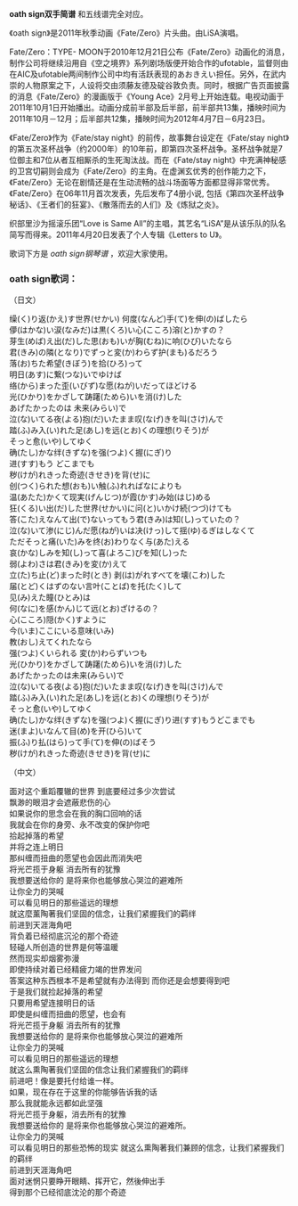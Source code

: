 

**oath sign双手简谱** 和五线谱完全对应。  
  
《oath sign》是2011年秋季动画《Fate/Zero》片头曲。由LiSA演唱。  
  
Fate/Zero：TYPE-
MOON于2010年12月21日公布《Fate/Zero》动画化的消息，制作公司将继续沿用自《空之境界》系列剧场版便开始合作的ufotable，监督则由在AIC及ufotable两间制作公司中均有活跃表现的あおきえい担任。另外，在武内崇的人物原案之下，人设将交由须藤友德及碇谷敦负责。同时，根据广告页面披露的消息《Fate/Zero》的漫画版于《Young
Ace》2月号上开始连载。电视动画于2011年10月1日开始播出。动画分成前半部及后半部，前半部共13集，播映时间为2011年10月－12月；后半部共12集，播映时间为2012年4月7日－6月23日。  
  
《Fate/Zero》作为《Fate/stay night》的前传，故事舞台设定在《Fate/stay
night》的第五次圣杯战争（约2000年）的10年前，即第四次圣杯战争。圣杯战争就是7位御主和7位从者互相厮杀的生死淘汰战。而在《Fate/stay
night》中充满神秘感的卫宫切嗣则会成为《Fate/Zero》的主角。在虚渊玄优秀的创作能力之下，《Fate/Zero》无论在剧情还是在生动流畅的战斗场面等方面都显得非常优秀。《Fate/Zero》在06年11月首次发表，先后发布了4册小说,
包括《第四次圣杯战争秘话》、《王者们的狂宴》、《散落而去的人们》及《炼狱之炎》。  
  
织部里沙为摇滚乐团“Love is Same
All”的主唱，其艺名“LiSA”是从该乐队的队名简写而得来。2011年4月20日发表了个人专辑《Letters to U》。  
  
歌词下方是 _oath sign钢琴谱_ ，欢迎大家使用。

### oath sign歌词：

（日文）  
  
缲(く)り返(かえ)す世界(せかい) 何度(なんど)手(て)を伸(の)ばしたら  
儚(はかな)い涙(なみだ)は黒(くろ)い心(こころ)溶(と)かすの？  
芽生(めば)え出(だ)した思(おも)いが胸(むね)に响(ひび)いたなら  
君(きみ)の隣(となり)でずっと変(か)わらず护(まも)るだろう  
落(お)ちた希望(きぼう)を拾(ひろ)って  
明日(あす)に繋(つな)いでゆけば  
络(から)まった歪(いびず)な愿(ねが)いだってほどける  
光(ひかり)をかざして踌躇(ためら)いを消(け)した  
あげたかったのは 未来(みらい)で  
泣(な)いてる夜(よる)抱(だ)いたまま叹(なげ)きを叫(さけ)んで  
踏(ふ)み入(い)れた足(あし)を远(とお)くの理想(りそう)が  
そっと愈(いや)してゆく  
确(たし)かな绊(きずな)を强(つよ)く握(にぎ)り  
进(すす)もう どこまでも  
秽(けが)れきった奇迹(きせき)を背(せ)に  
创(つく)られた想(おも)い触(ふ)れればなによりも  
温(あたた)かくて现実(げんじつ)が霞(かす)み始(はじ)める  
狂(くる)い出(だ)した世界(せかい)に问(と)いかけ続(つづ)けても  
答(こた)えなんて出(で)ないってもう君(きみ)は知(し)っていたの？  
泣(な)いて渗(にじ)んだ愿(ねが)いは决(けっ)して揺(ゆ)るぎはしなくて  
ただそっと痛(いた)みを终(お)わりなく与(あた)える  
哀(かな)しみを知(し)って喜(よろこ)びを知(し)った  
弱(よわ)さは君(きみ)を変(か)えて  
立(た)ち止(ど)まった时(とき) 剥(は)がれすべてを壊(こわ)した  
届(とど)くはずのない言叶(ことば)を托(たく)して  
见(み)えた瞳(ひとみ)は  
何(なに)を感(かん)じて远(とお)ざけるの？  
心(こころ)隠(かく)すように  
今(いま)ここにいる意味(いみ)  
教(おし)えてくれたなら  
强(つよ)くいられる 変(か)わらずいつも  
光(ひかり)をかざして踌躇(ためら)いを消(け)した  
あげたかったのは未来(みらい)で  
泣(な)いてる夜(よる)抱(だ)いたまま叹(なげ)きを叫(さけ)んで  
踏(ふ)み入(い)れた足(あし)を远(とお)くの理想(りそう)が  
そっと愈(いや)してゆく  
确(たし)かな绊(きずな)を强(つよ)く握(にぎ)り进(すす)もうどこまでも  
迷(まよ)いなんて目(め)を开(ひら)いて  
振(ふ)り払(はら)って手(て)を伸(の)ばそう  
秽(けが)れきった奇迹(きせき)を背(せ)に

（中文）

面对这个重蹈覆辙的世界 到底要经过多少次尝试  
飘渺的眼泪才会遮蔽悲伤的心  
如果说你的思念会在我的胸口回响的话  
我就会在你的身旁、永不改变的保护你吧  
拾起掉落的希望  
并将之连上明日  
那纠缠而扭曲的愿望也会因此而消失吧  
将光芒揽于身躯 消去所有的犹豫  
我想要送给你的 是将来你也能够放心哭泣的避难所  
让你全力的哭喊  
可以看见明日的那些遥远的理想  
就这麼薰陶著我们坚固的信念，让我们紧握我们的羁绊  
前进到天涯海角吧  
背负着已经彻底沉沦的那个奇迹  
轻碰人所创造的世界是何等温暖  
然而现实却烟雾弥漫  
即使持续对着已经精疲力竭的世界发问  
答案这种东西根本不是希望就有办法得到 而你还是会想要得到吧  
于是我们就捡起掉落的希望  
只要用希望连接明日的话  
即使是纠缠而扭曲的愿望，也会有  
将光芒揽于身躯 消去所有的犹豫  
我想要送给你的 是将来你也能够放心哭泣的避难所  
让你全力的哭喊  
可以看见明日的那些遥远的理想  
就这么熏陶著我们坚固的信念让我们紧握我们的羁绊  
前进吧！像是要托付给谁一样。  
如果，现在存在于这里的你能够告诉我的话  
那么我就能永远都如此坚强  
将光芒揽于身躯，消去所有的犹豫  
我想要送给你的 是将来你也能够放心哭泣的避难所。  
让你全力的哭喊  
可以看见明日的那些恐怖的现实 就这么熏陶著我们兼顾的信念，让我们紧握我们的羁绊  
前进到天涯海角吧  
面对迷惘只要睁开眼睛、挥开它，然後伸出手  
得到那个已经彻底沈沦的那个奇迹

